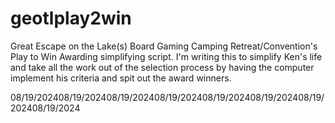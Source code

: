 # geotlplay2win
Great Escape on the Lake(s) Board Gaming Camping Retreat/Convention's Play to Win Awarding simplifying script.  I'm writing this to simplify Ken's life and take all the work out of the selection process by having the computer implement his criteria and spit out the award winners.


08/19/202408/19/202408/19/202408/19/202408/19/202408/19/202408/19/202408/19/2024
